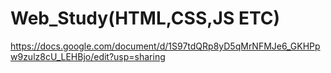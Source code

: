 # Web_Study(HTML,CSS,JS ETC)
https://docs.google.com/document/d/1S97tdQRp8yD5qMrNFMJe6_GKHPpw9zulz8cU_LEHBjo/edit?usp=sharing
